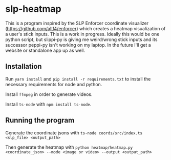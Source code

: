 # slp-heatmap

This is a program inspired by the SLP Enforcer coordinate visualizer
(https://github.com/altf4/enforcer) which creates a heatmap visualization of
a user's stick inputs. This is a work in progress. Ideally this would be one
python script, but slippi-py is giving me weird/wrong stick inputs and its
successor peppi-py isn't working on my laptop. In the future I'll get a
website or standalone app up as well.

## Installation
Run `yarn install` and `pip install -r requirements.txt` to install the
necessary requirements for node and python.

Install `ffmpeg` in order to generate videos.

Install `ts-node` with `npm install ts-node`.

## Running the program
Generate the coordinate jsons with `ts-node coords/src/index.ts <slp_file> <output_path>`

Then generate the heatmap with `python heatmap/heatmap.py <coordinate_json> --mode <image or video> --output <output_path>`
